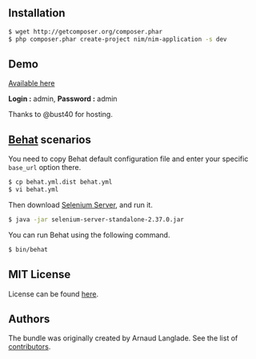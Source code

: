 Installation
------------

``` bash
$ wget http://getcomposer.org/composer.phar
$ php composer.phar create-project nim/nim-application -s dev
```

Demo
----
[Available here](http://nim.belol.net/app.php)

**Login :** admin, **Password :** admin

Thanks to @bust40 for hosting.

[Behat](http://behat.org) scenarios
-----------------------------------

You need to copy Behat default configuration file and enter your specific ``base_url`` option there.

```bash
$ cp behat.yml.dist behat.yml
$ vi behat.yml
```

Then download [Selenium Server](http://seleniumhq.org/download/), and run it.

```bash
$ java -jar selenium-server-standalone-2.37.0.jar
```
You can run Behat using the following command.

``` bash
$ bin/behat
```

MIT License
-----------

License can be found [here](https://github.com/NgoInformationManagement/NimApplication/blob/master/LICENSE).

Authors
-------

The bundle was originally created by Arnaud Langlade.
See the list of [contributors](https://github.com/NgoInformationManagement/NimApplication/graphs/contributors).